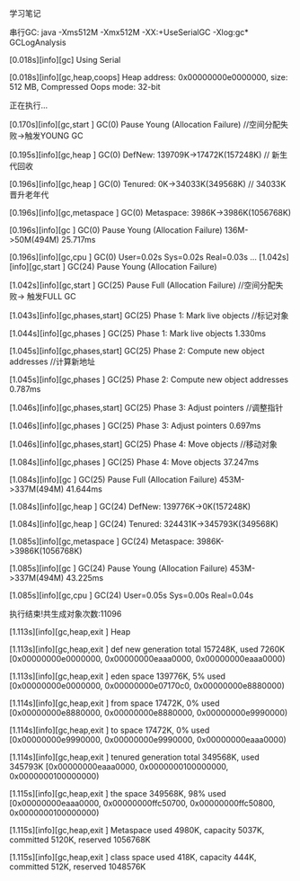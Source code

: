 学习笔记

串行GC:
      java -Xms512M -Xmx512M -XX:+UseSerialGC  -Xlog:gc*  GCLogAnalysis
      
[0.018s][info][gc] Using Serial

[0.018s][info][gc,heap,coops] Heap address: 0x00000000e0000000, size: 512 MB, Compressed Oops mode: 32-bit

正在执行...

[0.170s][info][gc,start     ] GC(0) Pause Young (Allocation Failure)   //空间分配失败->触发YOUNG GC 

[0.195s][info][gc,heap      ] GC(0) DefNew: 139709K->17472K(157248K)   //  新生代回收

[0.196s][info][gc,heap      ] GC(0) Tenured: 0K->34033K(349568K)       // 34033K 晋升老年代

[0.196s][info][gc,metaspace ] GC(0) Metaspace: 3986K->3986K(1056768K)

[0.196s][info][gc           ] GC(0) Pause Young (Allocation Failure) 136M->50M(494M) 25.717ms

[0.196s][info][gc,cpu       ] GC(0) User=0.02s Sys=0.02s Real=0.03s
...
[1.042s][info][gc,start       ] GC(24) Pause Young (Allocation Failure)

[1.042s][info][gc,start       ] GC(25) Pause Full (Allocation Failure)  //空间分配失败-> 触发FULL GC

[1.043s][info][gc,phases,start] GC(25) Phase 1: Mark live objects       //标记对象

[1.044s][info][gc,phases      ] GC(25) Phase 1: Mark live objects 1.330ms

[1.045s][info][gc,phases,start] GC(25) Phase 2: Compute new object addresses   //计算新地址

[1.045s][info][gc,phases      ] GC(25) Phase 2: Compute new object addresses 0.787ms

[1.046s][info][gc,phases,start] GC(25) Phase 3: Adjust pointers               //调整指针

[1.046s][info][gc,phases      ] GC(25) Phase 3: Adjust pointers 0.697ms

[1.046s][info][gc,phases,start] GC(25) Phase 4: Move objects                   //移动对象

[1.084s][info][gc,phases      ] GC(25) Phase 4: Move objects 37.247ms

[1.084s][info][gc             ] GC(25) Pause Full (Allocation Failure) 453M->337M(494M) 41.644ms

[1.084s][info][gc,heap        ] GC(24) DefNew: 139776K->0K(157248K)

[1.084s][info][gc,heap        ] GC(24) Tenured: 324431K->345793K(349568K)

[1.085s][info][gc,metaspace   ] GC(24) Metaspace: 3986K->3986K(1056768K)

[1.085s][info][gc             ] GC(24) Pause Young (Allocation Failure) 453M->337M(494M) 43.225ms

[1.085s][info][gc,cpu         ] GC(24) User=0.05s Sys=0.00s Real=0.04s

执行结束!共生成对象次数:11096

[1.113s][info][gc,heap,exit   ] Heap

[1.113s][info][gc,heap,exit   ]  def new generation   total 157248K, used 7260K [0x00000000e0000000, 0x00000000eaaa0000, 0x00000000eaaa0000)

[1.113s][info][gc,heap,exit   ]   eden space 139776K,   5% used [0x00000000e0000000, 0x00000000e07170c0, 0x00000000e8880000)

[1.114s][info][gc,heap,exit   ]   from space 17472K,   0% used [0x00000000e8880000, 0x00000000e8880000, 0x00000000e9990000)

[1.114s][info][gc,heap,exit   ]   to   space 17472K,   0% used [0x00000000e9990000, 0x00000000e9990000, 0x00000000eaaa0000)

[1.114s][info][gc,heap,exit   ]  tenured generation   total 349568K, used 345793K [0x00000000eaaa0000, 0x0000000100000000, 0x0000000100000000)

[1.115s][info][gc,heap,exit   ]    the space 349568K,  98% used [0x00000000eaaa0000, 0x00000000ffc50700, 0x00000000ffc50800, 0x0000000100000000)

[1.115s][info][gc,heap,exit   ]  Metaspace       used 4980K, capacity 5037K, committed 5120K, reserved 1056768K

[1.115s][info][gc,heap,exit   ]   class space    used 418K, capacity 444K, committed 512K, reserved 1048576K





    
